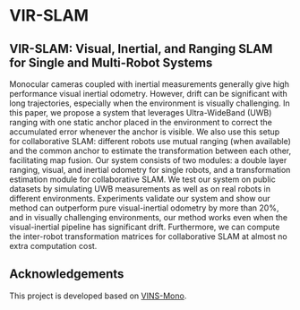 # VIR-SLAM

## VIR-SLAM: Visual, Inertial, and Ranging SLAM for Single and Multi-Robot Systems

 Monocular cameras coupled with inertial measurements generally give high performance visual inertial odometry. However, drift can be significant with long trajectories, especially when the environment is visually challenging. In this paper, we propose a system that leverages Ultra-WideBand (UWB) ranging with one static anchor placed in the environment to correct the accumulated error whenever the anchor is visible. We also use this setup for collaborative SLAM: different robots use mutual ranging (when available) and the common anchor to estimate the transformation between each other, facilitating map fusion. Our system consists of two modules: a double layer ranging, visual, and inertial odometry for single robots, and a transformation estimation module for collaborative SLAM. We test our system on public datasets by simulating UWB measurements as well as on real robots in different environments. Experiments validate our system and show our method can outperform pure visual-inertial odometry by more than 20\%, and in visually challenging environments, our method works even when the visual-inertial pipeline has significant drift. Furthermore, we can compute the inter-robot transformation matrices for collaborative SLAM at almost no extra computation cost.

 

## Acknowledgements
This project is developed based on [VINS-Mono](https://github.com/HKUST-Aerial-Robotics/VINS-Mono).